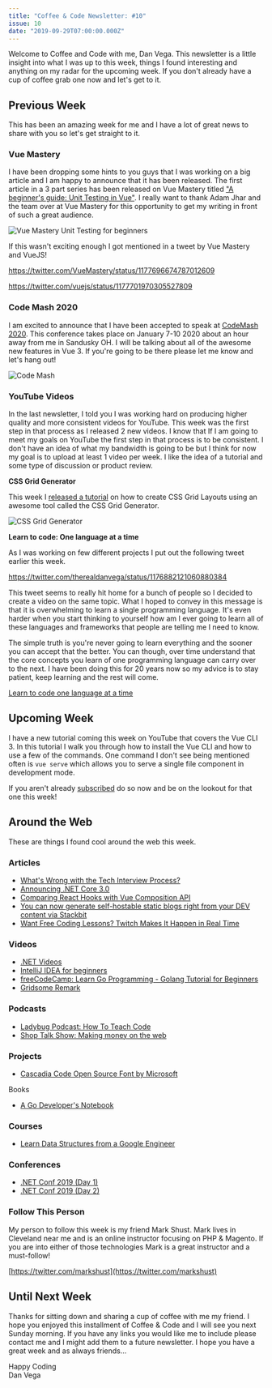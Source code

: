 ```yaml
---
title: "Coffee & Code Newsletter: #10"
issue: 10
date: "2019-09-29T07:00:00.000Z"
---
```


Welcome to Coffee and Code with me, Dan Vega. This newsletter is a little insight into what I was up to this week, things I found interesting and anything on my radar for the upcoming week. If you don't already have a cup of coffee grab one now and let's get to it.

## Previous Week

This has been an amazing week for me and I have a lot of great news to share with you so let's get straight to it.

### Vue Mastery

I have been dropping some hints to you guys that I was working on a big article and I am happy to announce that it has been released. The first article in a 3 part series has been released on Vue Mastery titled ["A beginner's guide: Unit Testing in Vue"](https://www.vuemastery.com/blog/unit-testing-vue-1). I really want to thank Adam Jhar and the team over at Vue Mastery for this opportunity to get my writing in front of such a great audience.

![Vue Mastery Unit Testing for beginners](./vue-mastery-cover.jpeg)

If this wasn't exciting enough I got mentioned in a tweet by Vue Mastery and VueJS!

https://twitter.com/VueMastery/status/1177696674787012609

https://twitter.com/vuejs/status/1177701970305527809

### Code Mash 2020

I am excited to announce that I have been accepted to speak at [CodeMash 2020](http://www.codemash.org/). This conference takes place on January 7-10 2020 about an hour away from me in Sandusky OH. I will be talking about all of the awesome new features in Vue 3. If you're going to be there please let me know and let's hang out!

![Code Mash](./codemash.png)

### YouTube Videos

In the last newsletter, I told you I was working hard on producing higher quality and more consistent videos for YouTube. This week was the first step in that process as I released 2 new videos. I know that If I am going to meet my goals on YouTube the first step in that process is to be consistent. I don't have an idea of what my bandwidth is going to be but I think for now my goal is to upload at least 1 video per week. I like the idea of a tutorial and some type of discussion or product review.

**CSS Grid Generator**

This week I [released a tutorial](https://www.youtube.com/watch?v=ZopBBEs9TPg) on how to create CSS Grid Layouts using an awesome tool called the CSS Grid Generator.

![CSS Grid Generator](./css-grid-generator.png)

**Learn to code: One language at a time**

As I was working on few different projects I put out the following tweet earlier this week.

https://twitter.com/therealdanvega/status/1176882121060880384

This tweet seems to really hit home for a bunch of people so I decided to create a video on the same topic. What I hoped to convey in this message is that it is overwhelming to learn a single programming language. It's even harder when you start thinking to yourself how am I ever going to learn all of these languages and frameworks that people are telling me I need to know.

The simple truth is you're never going to learn everything and the sooner you can accept that the better. You can though, over time understand that the core concepts you learn of one programming language can carry over to the next. I have been doing this for 20 years now so my advice is to stay patient, keep learning and the rest will come.

[Learn to code one language at a time](https://www.youtube.com/watch?v=AkXVA6ukdcc)

## Upcoming Week

I have a new tutorial coming this week on YouTube that covers the Vue CLI 3. In this tutorial I walk you through how to install the Vue CLI and how to use a few of the commands. One command I don't see being mentioned often is `vue serve` which allows you to serve a single file component in development mode.

If you aren't already [subscribed](http://www.youtube.com/therealdanvega) do so now and be on the lookout for that one this week!

## Around the Web

These are things I found cool around the web this week.

### Articles

- [What's Wrong with the Tech Interview Process?](https://dev.to/remotesynth/what-s-wrong-with-the-tech-interview-process-3b3m)
- [Announcing .NET Core 3.0](https://devblogs.microsoft.com/dotnet/announcing-net-core-3-0/)
- [Comparing React Hooks with Vue Composition API](https://dev.to/voluntadpear/comparing-react-hooks-with-vue-composition-api-4b32)
- [You can now generate self-hostable static blogs right from your DEV content via Stackbit](https://dev.to/devteam/you-can-now-generate-self-hostable-static-blogs-right-from-your-dev-content-via-stackbit-7a5)
- [Want Free Coding Lessons? Twitch Makes It Happen in Real Time](https://www.wired.com/story/want-free-coding-lessons-twitch-real-time/)

### Videos

- [.NET Videos](https://dotnet.microsoft.com/learn/videos)
- [IntelliJ IDEA for beginners](https://www.youtube.com/watch?v=yefmcX57Eyg)
- [freeCodeCamp: Learn Go Programming - Golang Tutorial for Beginners](https://www.youtube.com/watch?v=YS4e4q9oBaU)
- [Gridsome Remark](https://www.youtube.com/watch?v=e-ThzHtBnys&list=PLFZAa7EupbB61QMSYFB8YX9qQUKnWxu_M)

### Podcasts

- [Ladybug Podcast: How To Teach Code](https://ladybug.dev/episode/teaching-code/)
- [Shop Talk Show: Making money on the web](https://shoptalkshow.com/episodes/379/)

### Projects

- [Cascadia Code Open Source Font by Microsoft](https://github.com/microsoft/cascadia-code)

Books

- [A Go Developer's Notebook](https://leanpub.com/GoNotebook)

### Courses

- [Learn Data Structures from a Google Engineer](https://www.freecodecamp.org/news/learn-data-structures-from-a-google-engineer/)

### Conferences

- [.NET Conf 2019 (Day 1)](https://youtu.be/W8yL8vRnUnA)
- [.NET Conf 2019 (Day 2)](https://www.youtube.com/watch?v=Dd37HBvfnRk)

### Follow This Person

My person to follow this week is my friend Mark Shust. Mark lives in Cleveland near me and is an online instructor focusing on PHP & Magento. If you are into either of those technologies Mark is a great instructor and a must-follow!

[https://twitter.com/markshust](https://twitter.com/markshust)

## Until Next Week

Thanks for sitting down and sharing a cup of coffee with me my friend. I hope you enjoyed this installment of Coffee & Code and I will see you next Sunday morning. If you have any links you would like me to include please contact me and I might add them to a future newsletter. I hope you have a great week and as always friends...

Happy Coding<br/>
Dan Vega
